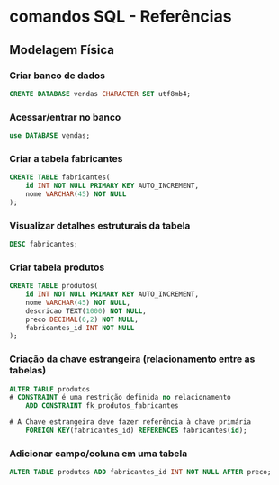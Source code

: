 # comandos SQL - Referências

## Modelagem Física

### Criar banco de dados

``` sql
CREATE DATABASE vendas CHARACTER SET utf8mb4;
```
### Acessar/entrar no banco

```sql
use DATABASE vendas;
```

### Criar a tabela fabricantes


``` sql
CREATE TABLE fabricantes( 
    id INT NOT NULL PRIMARY KEY AUTO_INCREMENT,
    nome VARCHAR(45) NOT NULL
);
```

### Visualizar detalhes estruturais da tabela

``` sql
DESC fabricantes;
```


### Criar tabela produtos


``` sql
CREATE TABLE produtos( 
    id INT NOT NULL PRIMARY KEY AUTO_INCREMENT,
    nome VARCHAR(45) NOT NULL,
    descricao TEXT(1000) NOT NULL,
    preco DECIMAL(6,2) NOT NULL,
    fabricantes_id INT NOT NULL
);
```

### Criação da chave estrangeira (relacionamento entre as tabelas)


``` sql
ALTER TABLE produtos
# CONSTRAINT é uma restrição definida no relacionamento
    ADD CONSTRAINT fk_produtos_fabricantes

# A Chave estrangeira deve fazer referência à chave primária
    FOREIGN KEY(fabricantes_id) REFERENCES fabricantes(id);

```

### Adicionar campo/coluna em uma tabela

``` sql
ALTER TABLE produtos ADD fabricantes_id INT NOT NULL AFTER preco;
```